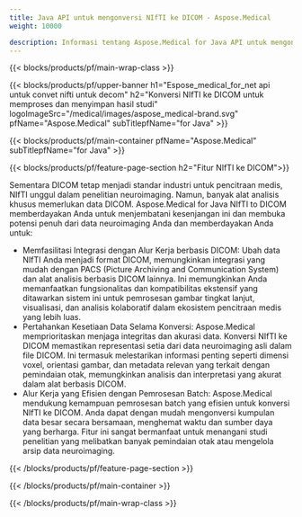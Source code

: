 ```yaml
---
title: Java API untuk mengonversi NIfTI ke DICOM - Aspose.Medical
weight: 10000

description: Informasi tentang Aspose.Medical for Java API untuk mengonversi NIfTI ke DICOM
---
```


{{< blocks/products/pf/main-wrap-class >}}

{{< blocks/products/pf/upper-banner h1="Espose_medical_for_net api untuk convet nifti untuk decom" h2="Konversi NIfTI ke DICOM untuk memproses dan menyimpan hasil studi" logoImageSrc="/medical/images/aspose_medical-brand.svg" pfName="Aspose.Medical" subTitlepfName="for Java" >}}

{{< blocks/products/pf/main-container pfName="Aspose.Medical" subTitlepfName="for Java" >}}

{{< blocks/products/pf/feature-page-section h2="Fitur NIfTI ke DICOM">}}

<p>Sementara DICOM tetap menjadi standar industri untuk pencitraan medis, NIfTI unggul dalam penelitian neuroimaging. Namun, banyak alat analisis khusus memerlukan data DICOM. Aspose.Medical for Java NIfTI to DICOM memberdayakan Anda untuk menjembatani kesenjangan ini dan membuka potensi penuh dari data neuroimaging Anda dan memberdayakan Anda untuk:</p>

<ul>
<li>Memfasilitasi Integrasi dengan Alur Kerja berbasis DICOM: Ubah data NIfTI Anda menjadi format DICOM, memungkinkan integrasi yang mudah dengan PACS (Picture Archiving and Communication System) dan alat analisis berbasis DICOM lainnya. Ini memungkinkan Anda memanfaatkan fungsionalitas dan kompatibilitas ekstensif yang ditawarkan sistem ini untuk pemrosesan gambar tingkat lanjut, visualisasi, dan analisis kolaboratif dalam ekosistem pencitraan medis yang lebih luas.</li>
<li>Pertahankan Kesetiaan Data Selama Konversi: Aspose.Medical memprioritaskan menjaga integritas dan akurasi data. Konversi NIfTI ke DICOM memastikan representasi setia dari data neuroimaging asli dalam file DICOM. Ini termasuk melestarikan informasi penting seperti dimensi voxel, orientasi gambar, dan metadata relevan yang terkait dengan pemindaian otak, memungkinkan analisis dan interpretasi yang akurat dalam alat berbasis DICOM.</li>
<li>Alur Kerja yang Efisien dengan Pemrosesan Batch: Aspose.Medical mendukung kemampuan pemrosesan batch yang efisien untuk konversi NIfTI ke DICOM. Anda dapat dengan mudah mengonversi kumpulan data besar secara bersamaan, menghemat waktu dan sumber daya yang berharga. Fitur ini sangat bermanfaat untuk menangani studi penelitian yang melibatkan banyak pemindaian otak atau mengelola arsip data neuroimaging.</li>
</ul>

{{< /blocks/products/pf/feature-page-section >}}

{{< /blocks/products/pf/main-container >}}

{{< /blocks/products/pf/main-wrap-class >}}